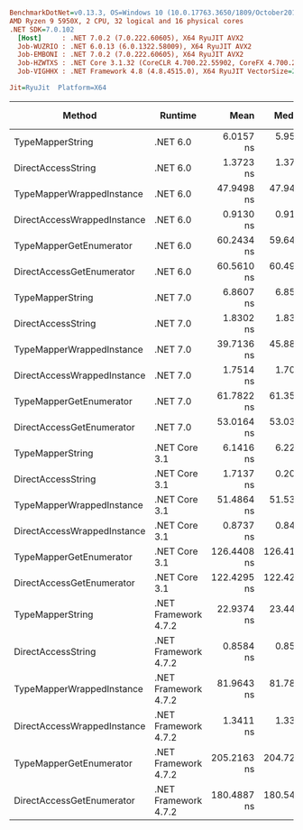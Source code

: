 ``` ini

BenchmarkDotNet=v0.13.3, OS=Windows 10 (10.0.17763.3650/1809/October2018Update/Redstone5), VM=Hyper-V
AMD Ryzen 9 5950X, 2 CPU, 32 logical and 16 physical cores
.NET SDK=7.0.102
  [Host]     : .NET 7.0.2 (7.0.222.60605), X64 RyuJIT AVX2
  Job-WUZRIO : .NET 6.0.13 (6.0.1322.58009), X64 RyuJIT AVX2
  Job-EMBONI : .NET 7.0.2 (7.0.222.60605), X64 RyuJIT AVX2
  Job-HZWTXS : .NET Core 3.1.32 (CoreCLR 4.700.22.55902, CoreFX 4.700.22.56512), X64 RyuJIT AVX2
  Job-VIGHHX : .NET Framework 4.8 (4.8.4515.0), X64 RyuJIT VectorSize=256

Jit=RyuJit  Platform=X64  

```
|                      Method |              Runtime |        Mean |      Median |  Ratio |   Gen0 | Allocated | Alloc Ratio |
|---------------------------- |--------------------- |------------:|------------:|-------:|-------:|----------:|------------:|
|            TypeMapperString |             .NET 6.0 |   6.0157 ns |   5.9512 ns |   7.03 |      - |         - |          NA |
|          DirectAccessString |             .NET 6.0 |   1.3723 ns |   1.3721 ns |   1.60 |      - |         - |          NA |
|   TypeMapperWrappedInstance |             .NET 6.0 |  47.9498 ns |  47.9423 ns |  55.86 | 0.0019 |      32 B |          NA |
| DirectAccessWrappedInstance |             .NET 6.0 |   0.9130 ns |   0.9143 ns |   1.06 |      - |         - |          NA |
|     TypeMapperGetEnumerator |             .NET 6.0 |  60.2434 ns |  59.6464 ns |  69.88 | 0.0019 |      32 B |          NA |
|   DirectAccessGetEnumerator |             .NET 6.0 |  60.5610 ns |  60.4979 ns |  70.55 | 0.0019 |      32 B |          NA |
|            TypeMapperString |             .NET 7.0 |   6.8607 ns |   6.8596 ns |   7.99 |      - |         - |          NA |
|          DirectAccessString |             .NET 7.0 |   1.8302 ns |   1.8303 ns |   2.13 |      - |         - |          NA |
|   TypeMapperWrappedInstance |             .NET 7.0 |  39.7136 ns |  45.8891 ns |  39.58 | 0.0019 |      32 B |          NA |
| DirectAccessWrappedInstance |             .NET 7.0 |   1.7514 ns |   1.7037 ns |   2.08 |      - |         - |          NA |
|     TypeMapperGetEnumerator |             .NET 7.0 |  61.7822 ns |  61.3518 ns |  71.82 | 0.0019 |      32 B |          NA |
|   DirectAccessGetEnumerator |             .NET 7.0 |  53.0164 ns |  53.0339 ns |  61.74 | 0.0019 |      32 B |          NA |
|            TypeMapperString |        .NET Core 3.1 |   6.1416 ns |   6.2273 ns |   7.15 |      - |         - |          NA |
|          DirectAccessString |        .NET Core 3.1 |   1.7137 ns |   0.2059 ns |   3.05 |      - |         - |          NA |
|   TypeMapperWrappedInstance |        .NET Core 3.1 |  51.4864 ns |  51.5383 ns |  59.96 | 0.0019 |      32 B |          NA |
| DirectAccessWrappedInstance |        .NET Core 3.1 |   0.8737 ns |   0.8436 ns |   1.01 |      - |         - |          NA |
|     TypeMapperGetEnumerator |        .NET Core 3.1 | 126.4408 ns | 126.4110 ns | 147.30 | 0.0019 |      32 B |          NA |
|   DirectAccessGetEnumerator |        .NET Core 3.1 | 122.4295 ns | 122.4246 ns | 142.62 | 0.0019 |      32 B |          NA |
|            TypeMapperString | .NET Framework 4.7.2 |  22.9374 ns |  23.4457 ns |  24.32 |      - |         - |          NA |
|          DirectAccessString | .NET Framework 4.7.2 |   0.8584 ns |   0.8584 ns |   1.00 |      - |         - |          NA |
|   TypeMapperWrappedInstance | .NET Framework 4.7.2 |  81.9643 ns |  81.7871 ns |  95.50 | 0.0050 |      32 B |          NA |
| DirectAccessWrappedInstance | .NET Framework 4.7.2 |   1.3411 ns |   1.3334 ns |   1.56 |      - |         - |          NA |
|     TypeMapperGetEnumerator | .NET Framework 4.7.2 | 205.2163 ns | 204.7281 ns | 238.86 | 0.0088 |      56 B |          NA |
|   DirectAccessGetEnumerator | .NET Framework 4.7.2 | 180.4887 ns | 180.5418 ns | 210.25 | 0.0088 |      56 B |          NA |
